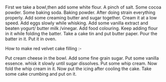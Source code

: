 First we take a bowl,then add some white flour.
A pinch of salt.
Some cocoa powder.
Some baking soda.
Baking powder.
After doing strain everything properly.
Add some creaming butter and sugar together.
Cream it at a low speed.
Add eggs slowly while whisking.
Add some vanilla extract and beaten yogurt/ butter milk /vinegar.
Add food colouring.
Keep adding flour in it while folding the batter.
Take a cake tin and put butter paper.
Pour the batter in it.
Put it in oven.

How to make red velvet cake filling :-

Put cream cheese in the bowl.
Add some fine grain sugar.
Put some vanilla essence.
whisk it slowly until sugar dissolves.
Put some whip cream.
Now fold the whip cream in it.
Now put the icing after cooling the cake.
Take some cake crumbing and put on it.


